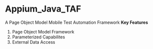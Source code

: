 # Appium_Java_TAF
A Page Object Model Mobile Test Automation Framework
**Key Features**
1. Page Object Model Framework
2. Parameterized Capabilites 
3. External Data Access 



